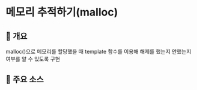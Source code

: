 # 메모리 추적하기(malloc)
## 📢 개요

 malloc()으로 메모리를 할당했을 때 template 함수를 이용해 해제를 했는지 안했는지 여부를 알 수 있도록 구현

## 📌 주요 소스


    
